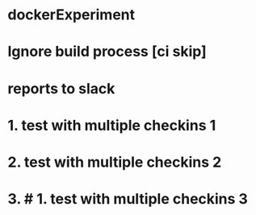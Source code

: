 # dockerExperiment
# Ignore build process [ci skip]
# reports to slack

# 1. test with multiple checkins 1
# 2. test with multiple checkins 2
# 3. # 1. test with multiple checkins 3
